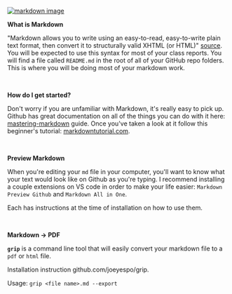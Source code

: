 
[![markdown image](https://i.github-camo.com/49795e7aa84c3510ca7a56c903d1c3ecb42e896d/68747470733a2f2f636c6f75642e67697468756275736572636f6e74656e742e636f6d2f6173736574732f3337383032332f31303031333038362f32346361643233652d363134392d313165352d393065362d3636333030393231303231382e706e67)](https://i.github-camo.com/49795e7aa84c3510ca7a56c903d1c3ecb42e896d/68747470733a2f2f636c6f75642e67697468756275736572636f6e74656e742e636f6d2f6173736574732f3337383032332f31303031333038362f32346361643233652d363134392d313165352d393065362d3636333030393231303231382e706e67)


**What is Markdown**

"Markdown allows you to write using an easy-to-read, easy-to-write plain text format, then convert it to structurally valid XHTML (or HTML)" [source](https://readwrite.com/2012/04/17/why-you-need-to-learn-markdown/). You will be expected to use this syntax for most of your class reports. You will find a file called `README.md` in the root of all of your GitHub repo folders. This is where you will be doing most of your markdown work.

<br>

**How do I get started?**

Don't worry if you are unfamiliar with Markdown, it's really easy to pick up. Github has great documentation on all of the things you can do with it here: [ mastering-markdown](https://guides.github.com/features/mastering-markdown/) guide. Once you've taken a look at it follow this beginner's tutorial: [markdowntutorial.com](https://www.markdowntutorial.com/).

<br>

**Preview Markdown**

When you're editing your `md` file in your computer, you'll want to know what your text would look like on Github as you're typing. I recommend installing a couple extensions on VS code in order to make your life easier: `Markdown Preview Github` and `Markdown All in One`.

Each has instructions at the time of installation on how to use them.

<br>

**Markdown -> PDF**

**`grip`** is a command line tool that will easily convert your markdown file to a `pdf` or `html` file.

Installation instruction github.com/joeyespo/grip.

Usage: `grip <file name>.md --export`

<br>
<br>
